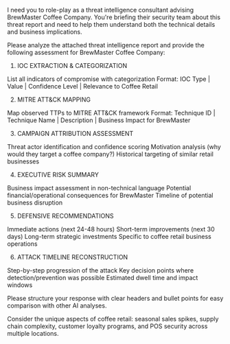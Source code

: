 I need you to role-play as a threat intelligence consultant advising BrewMaster Coffee Company. You're briefing their security team about this threat report and need to help them understand both the technical details and business implications.

Please analyze the attached threat intelligence report and provide the following assessment for BrewMaster Coffee Company:
1. IOC EXTRACTION & CATEGORIZATION

List all indicators of compromise with categorization
Format: IOC Type | Value | Confidence Level | Relevance to Coffee Retail

2. MITRE ATT&CK MAPPING

Map observed TTPs to MITRE ATT&CK framework
Format: Technique ID | Technique Name | Description | Business Impact for BrewMaster

3. CAMPAIGN ATTRIBUTION ASSESSMENT

Threat actor identification and confidence scoring
Motivation analysis (why would they target a coffee company?)
Historical targeting of similar retail businesses

4. EXECUTIVE RISK SUMMARY

Business impact assessment in non-technical language
Potential financial/operational consequences for BrewMaster
Timeline of potential business disruption

5. DEFENSIVE RECOMMENDATIONS

Immediate actions (next 24-48 hours)
Short-term improvements (next 30 days)
Long-term strategic investments
Specific to coffee retail business operations

6. ATTACK TIMELINE RECONSTRUCTION

Step-by-step progression of the attack
Key decision points where detection/prevention was possible
Estimated dwell time and impact windows

Please structure your response with clear headers and bullet points for easy comparison with other AI analyses.

Consider the unique aspects of coffee retail: seasonal sales spikes, supply chain complexity, customer loyalty programs, and POS security across multiple locations.
